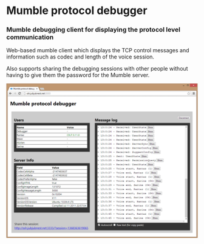 Mumble protocol debugger
========================
### Mumble debugging client for displaying the protocol level communication

Web-based mumble client which displays the TCP control messages and information
such as codec and length of the voice session.

Also supports sharing the debugging sessions with other people without having
to give them the password for the Mumble server.

![UI](img/mumble-debugger.png)

